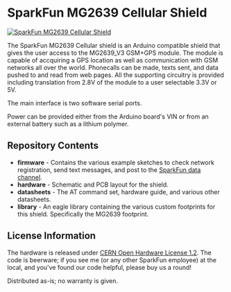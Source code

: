 SparkFun MG2639 Cellular Shield
=========================

[![SparkFun MG2639 Cellular Shield](https://github.com/sparkfun/SparkFun-MG2639-Cellular-Shield/blob/master/Board%20Layout.png)](https://github.com/sparkfun/SparkFun-MG2639-Cellular-Shield/blob/master/Board%20Layout.png)

The SparkFun MG2639 Cellular shield is an Arduino compatible shield that gives the user access to the MG2639_V3 GSM+GPS module. The module is capable of accquiring a GPS location as well as communication with GSM networks all over the world. Phonecalls can be made, texts sent, and data pushed to and read from web pages. All the supporting circuitry is provided including translation from 2.8V of the module to a user selectable 3.3V or 5V.

The main interface is two software serial ports.

Power can be provided either from the Arduino board's VIN or from an external battery such as a lithium polymer.

Repository Contents
-------------------

* **firmware** - Contains the various example sketches to check network registration, send text messages, and post to the [SparkFun data channel](http://data.sparkfun.com).
* **hardware** - Schematic and PCB layout for the shield.
* **datasheets** - The AT command set, hardware guide, and various other datasheets.
* **library** - An eagle library containing the various custom footprints for this shield. Specifically the MG2639 footprint.

License Information
-------------------
The hardware is released under [CERN Open Hardware License 1.2](http://www.ohwr.org/attachments/2388/cern_ohl_v_1_2.txt).
The code is beerware; if you see me (or any other SparkFun employee) at the local, and you've found our code helpful, please buy us a round!

Distributed as-is; no warranty is given.
